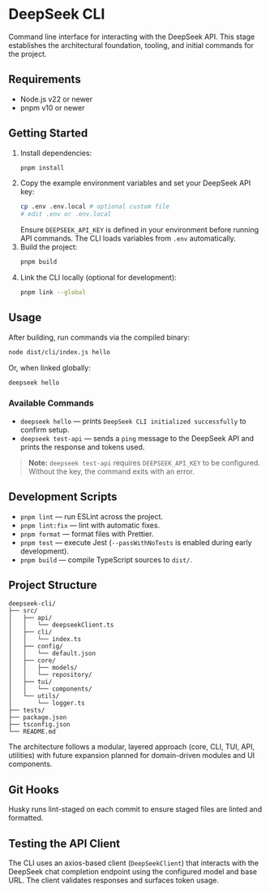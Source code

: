 # DeepSeek CLI

Command line interface for interacting with the DeepSeek API. This stage establishes the architectural
foundation, tooling, and initial commands for the project.

## Requirements

- Node.js v22 or newer
- pnpm v10 or newer

## Getting Started

1. Install dependencies:
   ```bash
   pnpm install
   ```
2. Copy the example environment variables and set your DeepSeek API key:
   ```bash
   cp .env .env.local # optional custom file
   # edit .env or .env.local
   ```
   Ensure `DEEPSEEK_API_KEY` is defined in your environment before running API commands. The CLI loads
   variables from `.env` automatically.
3. Build the project:
   ```bash
   pnpm build
   ```
4. Link the CLI locally (optional for development):
   ```bash
   pnpm link --global
   ```

## Usage

After building, run commands via the compiled binary:

```bash
node dist/cli/index.js hello
```

Or, when linked globally:

```bash
deepseek hello
```

### Available Commands

- `deepseek hello` — prints `DeepSeek CLI initialized successfully` to confirm setup.
- `deepseek test-api` — sends a `ping` message to the DeepSeek API and prints the response and tokens used.

> **Note:** `deepseek test-api` requires `DEEPSEEK_API_KEY` to be configured. Without the key, the command exits with an error.

## Development Scripts

- `pnpm lint` — run ESLint across the project.
- `pnpm lint:fix` — lint with automatic fixes.
- `pnpm format` — format files with Prettier.
- `pnpm test` — execute Jest (`--passWithNoTests` is enabled during early development).
- `pnpm build` — compile TypeScript sources to `dist/`.

## Project Structure

```
deepseek-cli/
├── src/
│   ├── api/
│   │   └── deepseekClient.ts
│   ├── cli/
│   │   └── index.ts
│   ├── config/
│   │   └── default.json
│   ├── core/
│   │   ├── models/
│   │   └── repository/
│   ├── tui/
│   │   └── components/
│   └── utils/
│       └── logger.ts
├── tests/
├── package.json
├── tsconfig.json
└── README.md
```

The architecture follows a modular, layered approach (core, CLI, TUI, API, utilities) with future expansion
planned for domain-driven modules and UI components.

## Git Hooks

Husky runs lint-staged on each commit to ensure staged files are linted and formatted.

## Testing the API Client

The CLI uses an axios-based client (`DeepSeekClient`) that interacts with the DeepSeek chat completion
endpoint using the configured model and base URL. The client validates responses and surfaces token usage.
